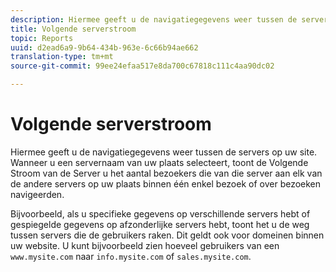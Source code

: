 ```yaml
---
description: Hiermee geeft u de navigatiegegevens weer tussen de servers op uw site. Wanneer u een servernaam van uw plaats selecteert, toont de Volgende Stroom van de Server u het aantal bezoekers die van die server aan elk van de andere servers op uw plaats binnen één enkel bezoek of over bezoeken navigeerden.
title: Volgende serverstroom
topic: Reports
uuid: d2ead6a9-9b64-434b-963e-6c66b94ae662
translation-type: tm+mt
source-git-commit: 99ee24efaa517e8da700c67818c111c4aa90dc02

---
```



# Volgende serverstroom

Hiermee geeft u de navigatiegegevens weer tussen de servers op uw site. Wanneer u een servernaam van uw plaats selecteert, toont de Volgende Stroom van de Server u het aantal bezoekers die van die server aan elk van de andere servers op uw plaats binnen één enkel bezoek of over bezoeken navigeerden.

Bijvoorbeeld, als u specifieke gegevens op verschillende servers hebt of gespiegelde gegevens op afzonderlijke servers hebt, toont het u de weg tussen servers die de gebruikers raken. Dit geldt ook voor domeinen binnen uw website. U kunt bijvoorbeeld zien hoeveel gebruikers van een `www.mysite.com` naar `info.mysite.com` of `sales.mysite.com`.
